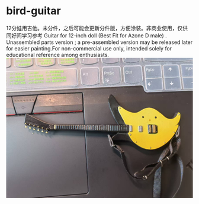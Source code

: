 # bird-guitar
12分娃用吉他。未分件，之后可能会更新分件版，方便涂装。非商业使用，仅供同好间学习参考
Guitar for 12-inch doll (Best Fit for Azone D male) . Unassembled parts version ; a pre-assembled version may be released later for easier painting.For non-commercial use only, intended solely for educational reference among enthusiasts.
![涂装参考效果图/Painting Reference Rendering](images/涂装参考.jpg)
